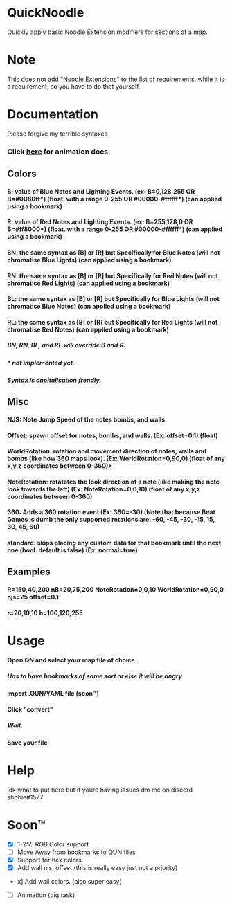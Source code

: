 # QuickNoodle
Quickly apply basic Noodle Extension modifiers for sections of a map.
# Note
This does not add "Noodle Extensions" to the list of requirements, while it is a requirement, so you have to do that yourself.
# Documentation
Please forgive my terrible syntaxes 
### Click [here](https://github.com/ShibeGuy/QuickNoodle/blob/master/AnimationDocs.md) for animation docs.
## Colors
#### B: value of Blue Notes and Lighting Events. (ex: B=0,128,255 OR B=#0080ff*) (float. with a range 0-255 OR #00000-#ffffff*) (can applied using a bookmark)
#### R: value of Red Notes and Lighting Events. (ex: B=255,128,0 OR B=#ff8000*) (float. with a range 0-255 OR #00000-#ffffff*) (can applied using a bookmark)
#### BN: the same syntax as [B] or [R] but Specifically for Blue Notes (will not chromatise Blue Lights) (can applied using a bookmark)
#### RN: the same syntax as [B] or [R] but Specifically for Red Notes (will not chromatise Red Lights) (can applied using a bookmark)
#### BL: the same syntax as [B] or [R] but Specifically for Blue Lights (will not chromatise Blue Notes) (can applied using a bookmark)
#### RL: the same syntax as [B] or [R] but Specifically for Red Lights (will not chromatise Red Notes) (can applied using a bookmark)
##### BN, RN, BL, and RL will override B and R.
##### * not implemented yet.
##### Syntax is capitalisation frendly.
## Misc
#### NJS: Note Jump Speed of the notes bombs, and walls.<br>
#### Offset: spawn offset for notes, bombs, and walls. (Ex: offset=0.1) (float)<br>
#### WorldRotation: rotation and movement direction of notes, walls and bombs (like how 360 maps look). (Ex: WorldRotation=0,90,0) (float of any x,y,z coordinates between 0-360)>
#### NoteRotation: rotatates the look direction of a note (like making the note look towards the left) (Ex: NoteRotation=0,0,10) (float of any x,y,z coordinates between 0-360) 
#### 360: Adds a 360 rotation event  (Ex: 360=-30) (Note that because Beat Games is dumb the only supported rotations are: -60, -45, -30, -15, 15, 30, 45, 60)
#### standard: skips placing any custom data for that bookmark until the next one (bool: default is false) (Ex: normal=true)<br>

## Examples
#### R=150,40,200 nB=20,75,200 NoteRotation=0,0,10 WorldRotation=0,90,0 njs=25 offset=0.1
#### r=20,10,10 b=100,120,255


# Usage
#### Open QN and select your map file of choice.
##### Has to have bookmarks of some sort or else it will be angry
#### ~~import .QUN/YAML file~~ (soon™)
#### Click "convert"
##### Wait.
#### Save your file

# Help
idk what to put here but if youre having issues dm me on discord shobie#1577
# Soon™
- [x] 1-255 RGB Color support
- [ ] Move Away from bookmarks to QUN files
- [x] Support for hex colors
- [x] Add wall njs, offset (this is really easy just not a priority)
- x] Add wall colors. (also super easy)
- [ ] Animation (big task)
